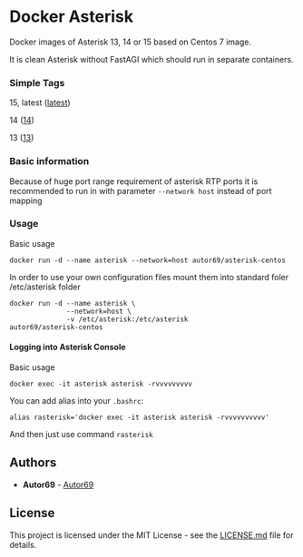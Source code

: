 # Docker Asterisk

Docker images of Asterisk 13, 14 or 15 based on Centos 7 image.

It is clean Asterisk without FastAGI which should run in separate containers.

### Simple Tags

15, latest ([latest](https://github.com/Autor69/docker-asterisk/blob/master/15/Dockerfile))

14 ([14](https://github.com/Autor69/docker-asterisk/blob/master/14/Dockerfile))

13 ([13](https://github.com/Autor69/docker-asterisk/blob/master/13/Dockerfile))

### Basic information

Because of huge port range requirement of asterisk RTP ports it is recommended to run in with parameter `--network host` instead of port mapping

### Usage

Basic usage

```shell
docker run -d --name asterisk --network=host autor69/asterisk-centos
```

In order to use your own configuration files mount them into standard foler /etc/asterisk folder

```shell
docker run -d --name asterisk \
              --network=host \
              -v /etc/asterisk:/etc/asterisk
autor69/asterisk-centos
```

#### Logging into Asterisk Console
Basic usage

```shell
docker exec -it asterisk asterisk -rvvvvvvvvv
```

You can add alias into your `.bashrc`:

```
alias rasterisk='docker exec -it asterisk asterisk -rvvvvvvvvvv'
```

And then just use command `rasterisk`

## Authors

* **Autor69** - [Autor69](https://github.com/Autor69)

## License

This project is licensed under the MIT License - see the [LICENSE.md](LICENSE.md) file for details.
